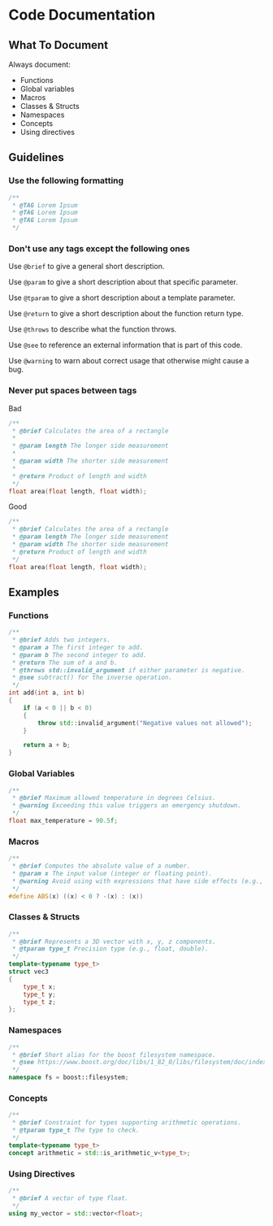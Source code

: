 # Code Documentation

## What To Document

Always document:
 - Functions
 - Global variables
 - Macros
 - Classes & Structs
 - Namespaces
 - Concepts
 - Using directives

## Guidelines

### Use the following formatting

```cpp
/**
 * @TAG Lorem Ipsum
 * @TAG Lorem Ipsum
 * @TAG Lorem Ipsum
 */
```

### Don't use any tags except the following ones

Use `@brief` to give a general short description.

Use `@param` to give a short description about that specific parameter.

Use `@tparam` to give a short description about a template parameter.

Use `@return` to give a short description about the function return type.

Use `@throws` to describe what the function throws.

Use `@see` to reference an external information that is part of this code.

Use `@warning` to warn about correct usage that otherwise might cause a bug.

### Never put spaces between tags

Bad

```cpp
/**
 * @brief Calculates the area of a rectangle
 * 
 * @param length The longer side measurement
 * 
 * @param width The shorter side measurement
 * 
 * @return Product of length and width
 */
float area(float length, float width);
```

Good

```cpp
/**
 * @brief Calculates the area of a rectangle
 * @param length The longer side measurement
 * @param width The shorter side measurement
 * @return Product of length and width
 */
float area(float length, float width);
```

## Examples

### Functions

```cpp
/**
 * @brief Adds two integers.
 * @param a The first integer to add.
 * @param b The second integer to add.
 * @return The sum of a and b.
 * @throws std::invalid_argument if either parameter is negative.
 * @see subtract() for the inverse operation.
 */
int add(int a, int b)
{
    if (a < 0 || b < 0)
    {
        throw std::invalid_argument("Negative values not allowed");
    }

    return a + b;
}
```

### Global Variables

```cpp
/**
 * @brief Maximum allowed temperature in degrees Celsius.
 * @warning Exceeding this value triggers an emergency shutdown.
 */
float max_temperature = 90.5f; 
```

### Macros

```cpp
/**
 * @brief Computes the absolute value of a number.
 * @param x The input value (integer or floating point).
 * @warning Avoid using with expressions that have side effects (e.g., `ABS(x++)`).
 */
#define ABS(x) ((x) < 0 ? -(x) : (x))
```

### Classes & Structs

```cpp
/**
 * @brief Represents a 3D vector with x, y, z components.
 * @tparam type_t Precision type (e.g., float, double).
 */
template<typename type_t>
struct vec3
{
    type_t x;
    type_t y;
    type_t z;
};
```

### Namespaces

```cpp
/**
 * @brief Short alias for the boost filesystem namespace.
 * @see https://www.boost.org/doc/libs/1_82_0/libs/filesystem/doc/index.htm
 */
namespace fs = boost::filesystem;
```

### Concepts

```cpp
/**
 * @brief Constraint for types supporting arithmetic operations.
 * @tparam type_t The type to check.
 */
template<typename type_t>
concept arithmetic = std::is_arithmetic_v<type_t>;
```

### Using Directives

```cpp
/**
 * @brief A vector of type float.
 */
using my_vector = std::vector<float>;
```


